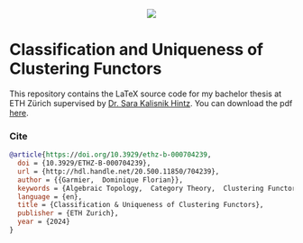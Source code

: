 <p align="center">
  <img src="https://github.com/user-attachments/assets/ac21a309-87a8-4e0e-a73d-7531ccf3459a"/>
</p>



# Classification and Uniqueness of Clustering Functors

This repository contains the LaTeX source code for my bachelor thesis at ETH Zürich supervised by [Dr. Sara Kalisnik Hintz](https://people.math.ethz.ch/~skalisnik/).
You can download the pdf [here](https://github.com/dominiquegarmier/bachelor-thesis/releases/download/v1.0.0/main.pdf).

### Cite
```bibtex
@article{https://doi.org/10.3929/ethz-b-000704239,
  doi = {10.3929/ETHZ-B-000704239},
  url = {http://hdl.handle.net/20.500.11850/704239},
  author = {{Garmier,  Dominique Florian}},
  keywords = {Algebraic Topology,  Category Theory,  Clustering Functors,  Clustering Algorithms},
  language = {en},
  title = {Classification & Uniqueness of Clustering Functors},
  publisher = {ETH Zurich},
  year = {2024}
}
```
